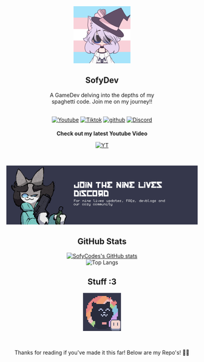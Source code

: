 <div style ="tc display:flex;" align="center">
  <img src="assets/profile.png" height="150" />
</div>

## <div align="center">SofyDev</div>

<div align="center">A GameDev delving into the depths of my<br> spaghetti code. Join me on my journey!!</div>

<br>
<div align="center">
<p align="center">
<a href="https://www.youtube.com/channel/UCk1zfyn_jBVkkYiQ9FCmtig"><img alt="Youtube" src="https://img.shields.io/badge/youtube-FF0000?&style?&style=for-the-badge&logo=youtube&logoColor=white alt=youtube style="margin-bottom: 5px;"></a>
<a href="https://www.youtube.com/channel/UCk1zfyn_jBVkkYiQ9FCmtig"><img alt="Tiktok" src="https://img.shields.io/badge/tiktok-ff0050?&style?&style=for-the-badge&logo=tiktok&logoColor=white alt=youtube style="margin-bottom: 5px;"></a>
<a href="https://github.com/sofycodes" target="_blank"><img src=https://img.shields.io/badge/github-%2324292e.svg?&style=for-the-badge&logo=github&logoColor=white alt=github style="margin-bottom: 5px;" /></a>
<a href="https://discord.gg/UdpBpxQBB8"><img alt="Discord" src="https://img.shields.io/badge/discord-7289da?&style?&style=for-the-badge&logo=discord&logoColor=white alt=discord style="margin-bottom: 5px;"></a>
</p>
	
**Check out my latest Youtube Video**


<a href="https://youtu.be/XofLPRIqycc" target="_blank"><img src="https://i9.ytimg.com/vi_webp/XofLPRIqycc/mq2.webp?sqp=CJTWzqoG-oaymwEmCMACELQB8quKqQMa8AEB-AH-BIAC6AKKAgwIABABGGUgUShHMA8=&rs=AOn4CLAmYz8LQeid7v9RRZsumv8F_jjVsA" alt="YT" height="315" />
</a>

<br>

<p align="center">
<a href="https://discord.gg/UdpBpxQBB8"><img alt="Discord" src="assets/discord.png"></a>
</p>

## GitHub Stats
  
[![SofyCodes's GitHub stats](https://github-readme-stats.vercel.app/api?username=sofycodes&theme=catppuccin_mocha&hide=issues,contribs&rank_icon=github)](https://github.com/anuraghazra/github-readme-stats)
<br>
![Top Langs](https://github-readme-stats.vercel.app/api/top-langs/?username=sofycodes&theme=catppuccin_mocha&layout=compact)
## Stuff :3

<p align="center">
<a href="https://github.com/catppuccin/aseprite"><img alt="Aseprite" src=assets/ase.png></a>
</p>
<br>

Thanks for reading if you've made it this far! Below are my Repo's! 🌺🐝


